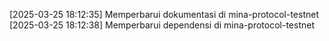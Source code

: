 [2025-03-25 18:12:35] Memperbarui dokumentasi di mina-protocol-testnet
[2025-03-25 18:12:38] Memperbarui dependensi di mina-protocol-testnet
